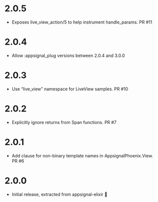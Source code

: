 # 2.0.5
* Exposes live_view_action/5 to help instrument handle_params. PR #11

# 2.0.4
* Allow :appsignal_plug versions between 2.0.4 and 3.0.0

# 2.0.3
* Use “live_view” namespace for LiveView samples. PR #10

# 2.0.2
* Explicitly ignore returns from Span functions. PR #7

# 2.0.1
* Add clause for non-binary template names in AppsignalPhoenix.View. PR #6

# 2.0.0
* Initial release, extracted from appsignal-elixir 🎉
